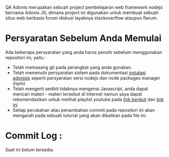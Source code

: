 QA Adonis merupakan sebuah project pembelajaran web framework nodejs bernama Adonis JS, dimana project ini digunakan untuk membuat sebuah situs web berbasis forum diskusi layaknya stackoverflow ataupun flarum.

# Persyaratan Sebelum Anda Memulai

Ada beberapa persyaratan yang anda harus penuhi sebelum menggunakan repositori ini, yaitu :

- Telah memasang git pada perangkat yang anda gunakan.
- Telah memenuhi persyaratan sistem pada dokumentasi [instalasi adonisjs](https://adonisjs.com/docs/4.1/installation) seperti persyaratan versi nodejs dan node packages manager (npm)
- Telah mengerti sedikit tidaknya mengenai Javascript, anda dapat mencari materi - materi tersebut di Internet namun saya dapat rekomendasikan untuk melihat playlist youtube pada [link berikut](https://www.youtube.com/watch?v=RUTV_5m4VeI&list=PLFIM0718LjIWXagluzROrA-iBY9eeUt4w) dan [link ini](https://www.youtube.com/watch?v=RwT41El778A&list=PLFIM0718LjIUGpY8wmE41W7rTJo_3Y46-)
- Setiap perubahan atau penambahan commit pada repositori ini akan mengarah pada sebuah tutorial yang akan dikaitkan pada file ini.

# Commit Log :

Saat ini belum tersedia.
